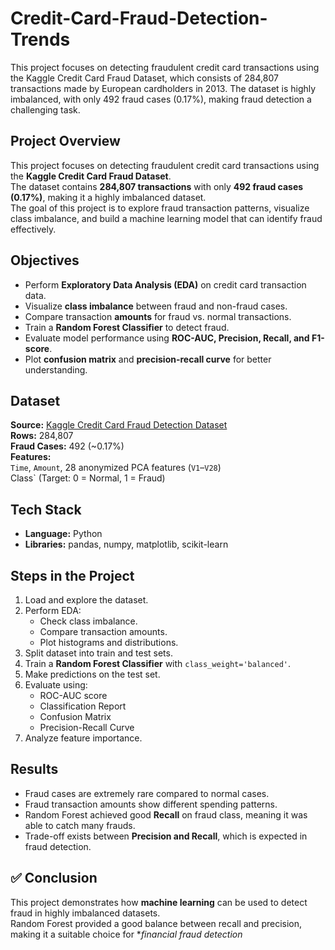 # Credit-Card-Fraud-Detection-Trends
This project focuses on detecting fraudulent credit card transactions using the Kaggle Credit Card Fraud Dataset, which consists of 284,807 transactions made by European cardholders in 2013. The dataset is highly imbalanced, with only 492 fraud cases (0.17%), making fraud detection a challenging task.

##  Project Overview
This project focuses on detecting fraudulent credit card transactions using the **Kaggle Credit Card Fraud Dataset**.  
The dataset contains **284,807 transactions** with only **492 fraud cases (0.17%)**, making it a highly imbalanced dataset.  
The goal of this project is to explore fraud transaction patterns, visualize class imbalance, and build a machine learning model that can identify fraud effectively.  

##  Objectives
- Perform **Exploratory Data Analysis (EDA)** on credit card transaction data.  
- Visualize **class imbalance** between fraud and non-fraud cases.  
- Compare transaction **amounts** for fraud vs. normal transactions.  
- Train a **Random Forest Classifier** to detect fraud.  
- Evaluate model performance using **ROC-AUC, Precision, Recall, and F1-score**.  
- Plot **confusion matrix** and **precision-recall curve** for better understanding.  

## Dataset
 **Source:** [Kaggle Credit Card Fraud Detection Dataset](https://www.kaggle.com/mlg-ulb/creditcardfraud)  
 **Rows:** 284,807  
 **Fraud Cases:** 492 (~0.17%)  
 **Features:**  
    `Time`, `Amount`, 28 anonymized PCA features (`V1`–`V28`)  
    Class` (Target: 0 = Normal, 1 = Fraud)  

## Tech Stack
- **Language:** Python  
- **Libraries:** pandas, numpy, matplotlib, scikit-learn  

##  Steps in the Project
1. Load and explore the dataset.  
2. Perform EDA:
   - Check class imbalance.  
   - Compare transaction amounts.  
   - Plot histograms and distributions.  
3. Split dataset into train and test sets.  
4. Train a **Random Forest Classifier** with `class_weight='balanced'`.  
5. Make predictions on the test set.  
6. Evaluate using:
   - ROC-AUC score  
   - Classification Report  
   - Confusion Matrix  
   - Precision-Recall Curve  
7. Analyze feature importance.  

##  Results
- Fraud cases are extremely rare compared to normal cases.  
- Fraud transaction amounts show different spending patterns.  
- Random Forest achieved good **Recall** on fraud class, meaning it was able to catch many frauds.  
- Trade-off exists between **Precision and Recall**, which is expected in fraud detection.  


## ✅ Conclusion
This project demonstrates how **machine learning** can be used to detect fraud in highly imbalanced datasets.  
Random Forest provided a good balance between recall and precision, making it a suitable choice for **financial fraud detection*

